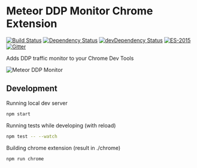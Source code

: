 # Meteor DDP Monitor Chrome Extension 
[![Build Status](https://travis-ci.org/thebakeryio/meteor-ddp-monitor.svg)](https://travis-ci.org/thebakeryio/meteor-ddp-monitor) 
[![Dependency Status](https://david-dm.org/thebakeryio/meteor-ddp-monitor.svg)](https://david-dm.org/thebakeryio/meteor-ddp-monitor)
[![devDependency Status](https://david-dm.org/thebakeryio/meteor-ddp-monitor/dev-status.svg)](https://david-dm.org/thebakeryio/meteor-ddp-monitor#info=devDependencies)
[![ES-2015](https://img.shields.io/badge/ES-2015-brightgreen.svg)](https://babeljs.io/docs/learn-es2015/)
[![Gitter](https://badges.gitter.im/thebakeryio/meteor-ddp-monitor.svg)](https://gitter.im/thebakeryio/meteor-ddp-monitor?utm_source=badge&utm_medium=badge&utm_campaign=pr-badge)

Adds DDP traffic monitor to your Chrome Dev Tools

![Meteor DDP Monitor](https://dl.dropboxusercontent.com/u/9224326/ddp-monitor/ddp0.4.gif)

## Development

Running local dev server

```bash
npm start
```

Running tests while developing (with reload)

```bash
npm test -- --watch
```

Building chrome extension (result in ./chrome)

```bash
npm run chrome
```

